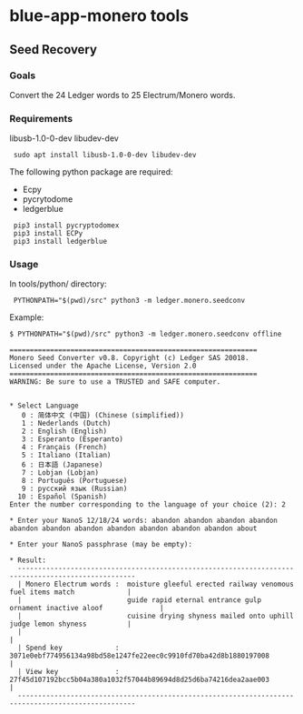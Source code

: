 # blue-app-monero tools


## Seed Recovery

### Goals

Convert the 24 Ledger words to 25 Electrum/Monero words.

### Requirements

libusb-1.0-0-dev
libudev-dev

     sudo apt install libusb-1.0-0-dev libudev-dev

The following python package are required:

- Ecpy
- pycrytodome
- ledgerblue
```
 pip3 install pycryptodomex
 pip3 install ECPy
 pip3 install ledgerblue
```
### Usage

In tools/python/ directory:

     PYTHONPATH="$(pwd)/src" python3 -m ledger.monero.seedconv

Example:

    $ PYTHONPATH="$(pwd)/src" python3 -m ledger.monero.seedconv offline

    =============================================================
    Monero Seed Converter v0.8. Copyright (c) Ledger SAS 20018.
    Licensed under the Apache License, Version 2.0
    =============================================================
    WARNING: Be sure to use a TRUSTED and SAFE computer.


    * Select Language
       0 : 简体中文 (中国) (Chinese (simplified))
       1 : Nederlands (Dutch)
       2 : English (English)
       3 : Esperanto (Esperanto)
       4 : Français (French)
       5 : Italiano (Italian)
       6 : 日本語 (Japanese)
       7 : Lobjan (Lobjan)
       8 : Português (Portuguese)
       9 : русский язык (Russian)
      10 : Español (Spanish)
    Enter the number corresponding to the language of your choice (2): 2

    * Enter your NanoS 12/18/24 words: abandon abandon abandon abandon abandon abandon abandon abandon abandon abandon abandon about

    * Enter your NanoS passphrase (may be empty): 

    * Result:
      ---------------------------------------------------------------------------------------------------
      | Monero Electrum words :  moisture gleeful erected railway venomous fuel items match             |
      |                          guide rapid eternal entrance gulp ornament inactive aloof              |
      |                          cuisine drying shyness mailed onto uphill judge lemon shyness          |
      |                                                                                                 |
      | Spend key             :  3071e0ebf774956134a98bd58e1247fe22eec0c9910fd70ba42d8b1880197008       |
      | View key              :  27f45d107192bcc5b04a380a1032f57044b89694d8d25d6ba74216dea2aae003       |
      ---------------------------------------------------------------------------------------------------

